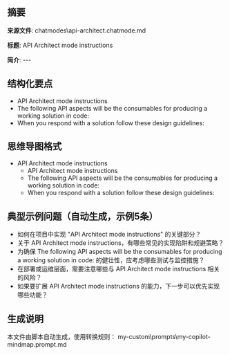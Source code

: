 ## 摘要

**来源文件**: chatmodes\api-architect.chatmode.md

**标题**: API Architect mode instructions

**简介**: ---

## 结构化要点

- API Architect mode instructions
- The following API aspects will be the consumables for producing a working solution in code:
- When you respond with a solution follow these design guidelines:

## 思维导图格式

- API Architect mode instructions
  - API Architect mode instructions
  - The following API aspects will be the consumables for producing a working solution in code:
  - When you respond with a solution follow these design guidelines:

## 典型示例问题（自动生成，示例5条）

- 如何在项目中实现 "API Architect mode instructions" 的关键部分？
- 关于 API Architect mode instructions，有哪些常见的实现陷阱和规避策略？
- 为确保 The following API aspects will be the consumables for producing a working solution in code: 的健壮性，应考虑哪些测试与监控措施？
- 在部署或运维层面，需要注意哪些与 API Architect mode instructions 相关的风险？
- 如果要扩展 API Architect mode instructions 的能力，下一步可以优先实现哪些功能？

## 生成说明

本文件由脚本自动生成，使用转换规则： my-custom\prompts\my-copilot-mindmap.prompt.md
